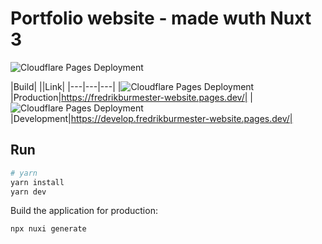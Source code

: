 # Portfolio website - made wuth Nuxt 3

![Cloudflare Pages Deployment](https://github.com/fredrikburmester/fredrikburmester-nuxt/actions/workflows/cloudflare.yaml/badge.svg)

|Build| ||Link| 
|---|---|---|
|![Cloudflare Pages Deployment](https://github.com/fredrikburmester/fredrikburmester-nuxt/actions/workflows/cloudflare.yaml/badge.svg)|Production|https://fredrikburmester-website.pages.dev/| 
|![Cloudflare Pages Deployment](https://github.com/fredrikburmester/fredrikburmester-nuxt/actions/workflows/cloudflare-develop.yaml/badge.svg)|Development|https://develop.fredrikburmester-website.pages.dev/| 



## Run

```bash
# yarn
yarn install
yarn dev
```

Build the application for production:

```bash
npx nuxi generate
```
